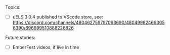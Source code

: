 <!-- markdownlint-disable-file -->

Topics:

- [ ] uELS 3.0.4 published to VScode store, see: https://discord.com/channels/480462759797063690/480499624663056390/896699510888226826

Future stories:

- [ ] EmberFest videos, if live in time